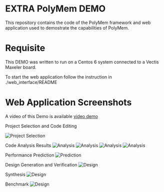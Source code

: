 EXTRA PolyMem DEMO
==================

This repository contains the code of the PolyMem framework and web application used to demostrate the capabilities of PolyMem.

Requisite
=========
This DEMO was written to run on a Centos 6 system connected to a Vectis Maxeler board.

To start the web application follow the instruction in ./web_interface/README 

Web Application Screenshots
===========================

A video of this Demo is available [video demo](http://stunningbit.com/owncloud/index.php/s/Wj5xrh5f5xrRYmx)

Project Selection and Code Editing

![Project Selection](https://raw.githubusercontent.com/giuliostramondo/extra_polymem_demo/master/images/Extra_UVA_DEMO_Step1.png)

Code Analysis Results
![Analysis](https://raw.githubusercontent.com/giuliostramondo/extra_polymem_demo/master/images/Extra_UVA_DEMO_Step2.png)
![Analysis](https://raw.githubusercontent.com/giuliostramondo/extra_polymem_demo/master/images/Extra_UVA_DEMO_Step3.png)
![Analysis](https://raw.githubusercontent.com/giuliostramondo/extra_polymem_demo/master/images/Extra_UVA_DEMO_Step4.png)
![Analysis](https://raw.githubusercontent.com/giuliostramondo/extra_polymem_demo/master/images/Extra_UVA_DEMO_Step5.png)

Performance Prediction
![Prediction](https://raw.githubusercontent.com/giuliostramondo/extra_polymem_demo/master/images/Extra_UVA_DEMO_Step6.png)

Design Generation and Verification
![Design](https://raw.githubusercontent.com/giuliostramondo/extra_polymem_demo/master/images/Extra_UVA_DEMO_Step7.png)

Synthesis
![Design](https://raw.githubusercontent.com/giuliostramondo/extra_polymem_demo/master/images/Extra_UVA_DEMO_Step8.png)

Benchmark
![Design](https://raw.githubusercontent.com/giuliostramondo/extra_polymem_demo/master/images/Extra_UVA_DEMO_Step9.png)
